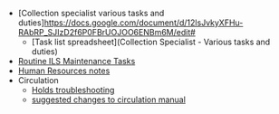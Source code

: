 - [Collection specialist various tasks and duties]https://docs.google.com/document/d/12lsJvkyXFHu-RAbRP_SJIzD2f6P0FBrUOJOO6ENBm6M/edit#
  - [Task list spreadsheet](Collection Specialist - Various tasks and duties)
- [Routine ILS Maintenance Tasks](https://docs.google.com/spreadsheets/d/1OATXpIqh4l7SARnxLdwCT8kbEgjkIMiOdi_iPoAepyc)
- [Human Resources notes](https://docs.google.com/document/d/17StgoYuQy4GxlKbtYfamIig_tAN6dKMZR6RvBkUucqg/edit)
- Circulation
  - [Holds troubleshooting](https://docs.google.com/document/d/1zKojNA2IUnYPli1NRzxoLHaID_LQPVRdZvVbFUGhI30/)
  - [suggested changes to circulation manual](https://docs.google.com/document/d/1yurCbZIeBD2kV4yrmsCroyhRoFQIo6grSrv8stpJ2Yw)
